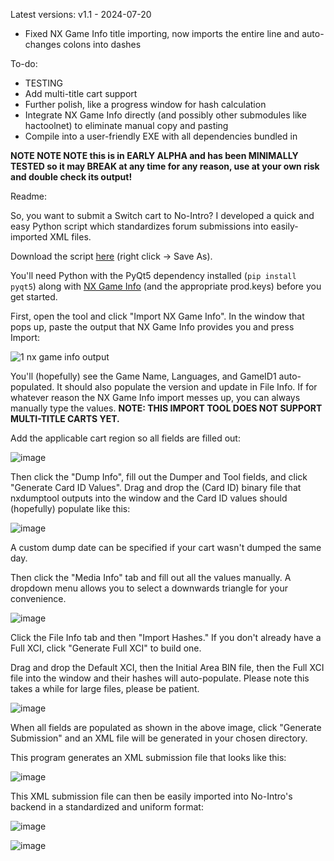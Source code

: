 Latest versions:
v1.1 - 2024-07-20
- Fixed NX Game Info title importing, now imports the entire line and auto-changes colons into dashes

To-do:
- TESTING
- Add multi-title cart support
- Further polish, like a progress window for hash calculation
- Integrate NX Game Info directly (and possibly other submodules like hactoolnet) to eliminate manual copy and pasting
- Compile into a user-friendly EXE with all dependencies bundled in


**NOTE NOTE NOTE this is in EARLY ALPHA and has been MINIMALLY TESTED so it may BREAK at any time for any reason, use at your own risk and double check its output!**

Readme:

So, you want to submit a Switch cart to No-Intro? I developed a quick and easy Python script which standardizes forum submissions into easily-imported XML files.

Download the script [here](https://raw.githubusercontent.com/rarenight/No-Intro-Switch-Cart-Submission-Tool/main/No-Intro-Switch-Cart-Submission-Tool-v1.1.py) (right click -> Save As).

You'll need Python with the PyQt5 dependency installed (`pip install pyqt5`) along with [NX Game Info](https://github.com/garoxas/NX_Game_Info) (and the appropriate prod.keys) before you get started.

First, open the tool and click "Import NX Game Info". In the window that pops up, paste the output that NX Game Info provides you and press Import:

![1 nx game info output](https://github.com/user-attachments/assets/e4c83e0c-0cd5-47f7-bea0-d1a4f91dccbe)

You'll (hopefully) see the Game Name, Languages, and GameID1 auto-populated. It should also populate the version and update in File Info. If for whatever reason the NX Game Info import messes up, you can always manually type the values. **NOTE: THIS IMPORT TOOL DOES NOT SUPPORT MULTI-TITLE CARTS YET.**

Add the applicable cart region so all fields are filled out:

![image](https://github.com/user-attachments/assets/98b2f17d-44e4-4589-86b9-43401e9d5ca8)

Then click the "Dump Info", fill out the Dumper and Tool fields, and click "Generate Card ID Values". Drag and drop the (Card ID) binary file that nxdumptool outputs into the window and the Card ID values should (hopefully) populate like this:

![image](https://github.com/user-attachments/assets/e447a6b8-2990-4201-b608-b9d72427db26)

A custom dump date can be specified if your cart wasn't dumped the same day.

Then click the "Media Info" tab and fill out all the values manually. A dropdown menu allows you to select a downwards triangle for your convenience.

![image](https://github.com/user-attachments/assets/4626e057-effb-482c-ac26-f00bd4869e5a)

Click the File Info tab and then "Import Hashes." If you don't already have a Full XCI, click "Generate Full XCI" to build one.

Drag and drop the Default XCI, then the Initial Area BIN file, then the Full XCI file into the window and their hashes will auto-populate. Please note this takes a while for large files, please be patient.

![image](https://github.com/user-attachments/assets/6ee348b2-9d1e-4c9c-91bb-2cd7a01b63dd)

When all fields are populated as shown in the above image, click "Generate Submission" and an XML file will be generated in your chosen directory.

This program generates an XML submission file that looks like this:

![image](https://github.com/user-attachments/assets/6ba5ca81-21ae-453f-a038-6c76ca7620f4)

This XML submission file can then be easily imported into No-Intro's backend in a standardized and uniform format:

![image](https://github.com/user-attachments/assets/6fccc898-132a-4b50-81e0-5187a5e6edf8)

![image](https://github.com/user-attachments/assets/2fc094fa-6c12-4580-b9ac-3f22d6476cdf)
